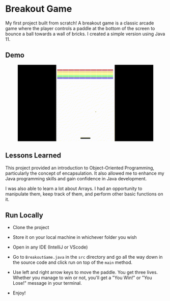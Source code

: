 
# Breakout Game

My first project built from scratch!
A breakout game is a classic arcade game where the player controls a paddle at the bottom of the screen to bounce a ball towards a wall of bricks. I created a simple version using Java 11.



## Demo
<div align="center">
  <img src="https://github.com/sijaz2000/Breakout-Game-/blob/main/Breakout%20Game/res/BreakoutDemoVideo.gif" alt="BreakoutGIF">
</div>



## Lessons Learned

This project provided an introduction to Object-Oriented Programming, particularly the concept of encapsulation. It also allowed me to enhance my Java programming skills and gain confidence in Java development.

I was also able to learn a lot about Arrays. I had an opportunity to manipulate them, keep track of them, and perform other basic functions on it.


## Run Locally

- Clone the project

- Store it on your local machine in whichever folder you wish

- Open in any IDE (IntelliJ or VScode)

- Go to ```BreakoutGame.java``` in the ```src``` directory and go all the way down in the source code and click run on top of the ```main``` method.

- Use left and right arrow keys to move the paddle. You get three lives. Whether you manage to win or not, you'll get a "You Win!" or "You Lose!" message in your terminal.

- Enjoy!


